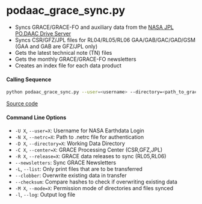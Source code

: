 podaac_grace_sync.py
====================

 - Syncs GRACE/GRACE-FO and auxiliary data from the [NASA JPL PO.DAAC Drive Server](https://podaac-tools.jpl.nasa.gov/drive)  
 - Syncs CSR/GFZ/JPL files for RL04/RL05/RL06 GAA/GAB/GAC/GAD/GSM (GAA and GAB are GFZ/JPL only)
 - Gets the latest technical note (TN) files
 - Gets the monthly GRACE/GRACE-FO newsletters
 - Creates an index file for each data product

#### Calling Sequence
```bash
python podaac_grace_sync.py --user=<username> --directory=<path_to_grace_directory> --release=RL06
```
[Source code](https://github.com/tsutterley/read-GRACE-harmonics/blob/main/scripts/podaac_grace_sync.py)

#### Command Line Options
 - `-U X`, `--user=X`: Username for NASA Earthdata Login
 - `-N X`, `--netrc=X`: Path to .netrc file for authentication
 - `-D X`, `--directory=X`: Working Data Directory
 - `-C X`, `--center=X`: GRACE Processing Center (CSR,GFZ,JPL)
 - `-R X`, `--release=X`: GRACE data releases to sync (RL05,RL06)
 - `--newsletters`: Sync GRACE Newsletters
 - `-L`, `--list`: Only print files that are to be transferred
 - `--clobber`: Overwrite existing data in transfer
 - `--checksum`: Compare hashes to check if overwriting existing data
 - `-M X`, `--mode=X`: Permission mode of directories and files synced
 - `-l`, `--log`: Output log file
